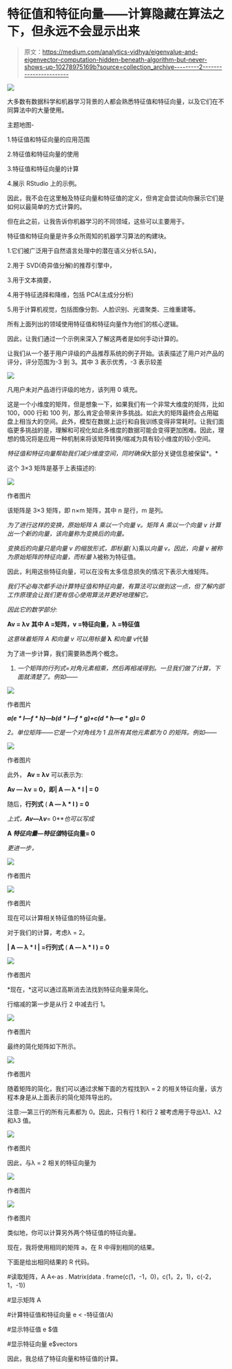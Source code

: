 # 特征值和特征向量——计算隐藏在算法之下，但永远不会显示出来

> 原文：<https://medium.com/analytics-vidhya/eigenvalue-and-eigenvector-computation-hidden-beneath-algorithm-but-never-shows-up-10278975169b?source=collection_archive---------2----------------------->

![](img/48134be9ea7eb218b01ee759b6dd2451.png)

大多数有数据科学和机器学习背景的人都会熟悉特征值和特征向量，以及它们在不同算法中的大量使用。

主题地图-

1.特征值和特征向量的应用范围

2.特征值和特征向量的使用

3.特征值和特征向量的计算

4.展示 RStudio 上的示例。

因此，我不会在这里触及特征向量和特征值的定义，但肯定会尝试向你展示它们是如何以最简单的方式计算的。

但在此之前，让我告诉你机器学习的不同领域，这些可以主要用于。

特征值和特征向量是许多众所周知的机器学习算法的构建块。

1.它们被广泛用于自然语言处理中的潜在语义分析(LSA)，

2.用于 SVD(奇异值分解)的推荐引擎中，

3.用于文本摘要，

4.用于特征选择和降维，包括 PCA(主成分分析)

5.用于计算机视觉，包括图像分割、人脸识别、光谱聚类、三维重建等。

所有上面列出的领域使用特征值和特征向量作为他们的核心逻辑。

因此，让我们通过一个示例来深入了解这两者是如何手动计算的。

让我们从一个基于用户评级的产品推荐系统的例子开始。该表描述了用户对产品的评分，评分范围为-3 到 3。其中 3 表示优秀，-3 表示较差

![](img/d511461b8eeabc9c658eb68383632f88.png)

凡用户未对产品进行评级的地方，该列用 0 填充。

这是一个小维度的矩阵，但是想象一下，如果我们有一个非常大维度的矩阵，比如 100，000 行和 100 列，那么肯定会带来许多挑战。如此大的矩阵最终会占用磁盘上相当大的空间。此外，模型在数据上运行和自我训练变得非常耗时。让我们面临更多挑战的是，理解和可视化如此多维度的数据可能会变得更加困难。因此，理想的情况将是应用一种机制来将该矩阵转换/缩减为具有较小维度的较小空间。

*特征值和特征向量帮助我们减少维度空间，同时确保*大部分关键信息被保留*。*

这个 3×3 矩阵是基于上表描述的:

![](img/00e754bb1d4d00cc3b104a2f0dbaa712.png)

作者图片

该矩阵是 3×3 矩阵，即 n×m 矩阵，其中 n 是行，m 是列。

*为了进行这样的变换，原始矩阵 A 乘以一个向量 v。矩阵 A 乘以一个向量 v 计算出一个新的向量，该向量称为变换后的向量。*

*变换后的向量只是向量 v 的缩放形式，即标量(* λ)乘以*向量 v。因此，向量 v 被称为原始矩阵的特征向量，而标量* λ被称为特征值。

因此，利用这些特征向量，可以在没有太多信息损失的情况下表示大维矩阵。

*我们不必每次都手动计算特征值和特征向量，有算法可以做到这一点，但了解内部工作原理会让我们更有信心使用算法并更好地理解它。*

*因此它的数学部分:*

**Av = λv** **其中 A =矩阵，v =特征向量，λ =特征值**

*这意味着矩阵 A 和向量 v 可以用标量* **λ** *和向量 v*代替

为了进一步计算，我们需要熟悉两个概念。

1.  *一个矩阵的行列式=对角元素相乘，然后再相减得到。一旦我们做了计算，下面就清楚了。例如——*

![](img/a8758b7135f361283e8c7bcc436073c7.png)

作者图片

***a(e * I—f * h)—b(d * I—f * g)+c(d * h—e * g)= 0***

*2。单位矩阵——它是一个对角线为 1 且所有其他元素都为 0 的矩阵。例如——*

![](img/47960a2843e9f237d0a868166c5e12ac.png)

作者图片

此外， **Av = λv** 可以表示为:

**Av — λv** **= 0，即| A — λ * I | = 0**

随后，**行列式** ( **A — λ * I ) = 0**

*上式，***Av—λv****= 0***也可以写成*

**A *特征向量—特征值*特征向量= 0**

*更进一步，*

![](img/1967c709a4c3b26af98ab16714360152.png)

作者图片

![](img/33201b32d6b37caa1999be5ac3dfaf05.png)

作者图片

现在可以计算相关特征值的特征向量。

对于我们的计算，考虑λ = 2。

**| A — λ * I | =行列式** ( **A — λ * I ) = 0**

![](img/2bb0dc555c953684a4af337d136862f7.png)

作者图片

*现在，*这可以通过高斯消去法找到特征向量来简化。

行缩减的第一步是从行 2 中减去行 1。

![](img/2a6c5ff07eb80e0e9579784520f6859c.png)

作者图片

最终的简化矩阵如下所示。

![](img/d6bcc8ac1eaf91668ce3c5da0173e558.png)

作者图片

随着矩阵的简化，我们可以通过求解下面的方程找到λ = 2 的相关特征向量，该方程本身是从上面表示的简化矩阵导出的。

注意:—第三行的所有元素都为 0。因此，只有行 1 和行 2 被考虑用于导出λ1、λ2 和λ3 值。

![](img/57a10c6f366a12c82514436e8850d409.png)

作者图片

因此，与λ = 2 相关的特征向量为

![](img/6054c0a19312bbbe601a3bdb98ca480d.png)

作者图片

![](img/3435d294589289cd642a695ebcc43877.png)

作者图片

类似地，你可以计算另外两个特征值的特征向量。

现在，我将使用相同的矩阵 a，在 R 中得到相同的结果。

下面是给出相同结果的 R 代码。

#读取矩阵，A
A<-as . Matrix(data . frame(c(1，-1，0)，c(1，2，1)，c(-2，1，-1))

#显示矩阵
A

#计算特征值和特征向量
e < -特征值(A)

#显示特征值
e $值

#显示特征向量
e$vectors

因此，我总结了特征向量和特征值的计算。